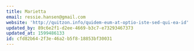 ```yaml
---
title: Marietta
email: ressie.hansen@gmail.com
website: 'http://quitzon.info/quidem-eum-at-optio-iste-sed-qui-ea-id'
updated_by: 89c6e2f1-d2ee-4669-b3c7-e73293467373
updated_at: 1599486133
id: cfd82b64-2f3e-46a2-b5f8-18853bf30031
---
```


